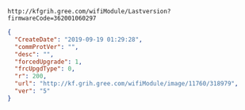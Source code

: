 `http://kfgrih.gree.com/wifiModule/Lastversion?firmwareCode=362001060297`

```json
{
  "CreateDate": "2019-09-19 01:29:28",
  "commProtVer": "",
  "desc": "",
  "forcedUpgrade": 1,
  "frcUpgdType": 0,
  "r": 200,
  "url": "http://kf.grih.gree.com/wifiModule/image/11760/318979",
  "ver": "5"
}
```